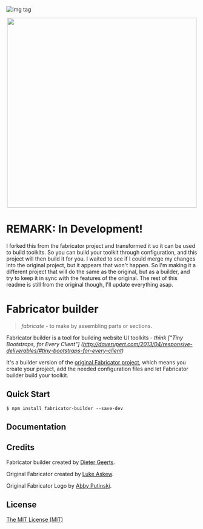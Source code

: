 ![img tag](https://github.com/dietergeerts/fabricator/blob/master/logo.svg)

<p align="center">
  <img src="https://github.com/dietergeerts/fabricator/blob/master/logo.svg" width="500">
</p>

# REMARK: In Development!

I forked this from the fabricator project and transformed it so it can be used to build toolkits. So you can build your
toolkit through configuration, and this project will then build it for you. I waited to see if I could merge my changes
into the original project, but it appears that won't happen. So I'm making it a different project that will do the same
as the original, but as a builder, and try to keep it in sync with the features of the original. The rest of this readme
is still from the original though, I'll update everything asap.

# Fabricator builder

> _fabricate_ - to make by assembling parts or sections.

Fabricator builder is a tool for building website UI toolkits - _think ["Tiny Bootstraps, for Every Client"]
(http://daverupert.com/2013/04/responsive-deliverables/#tiny-bootstraps-for-every-client)_

It's a builder version of the [original Fabricator project](https://github.com/fbrctr/fabricator), which means you
create your project, add the needed configuration files and let Fabricator builder build your toolkit.

## Quick Start

```
$ npm install fabricator-builder --save-dev
```

## Documentation

## Credits

Fabricator builder created by [Dieter Geerts](http://github.com/dietergeerts).

Original Fabricator created by [Luke Askew](http://twitter.com/lukeaskew).

Original Fabricator Logo by [Abby Putinski](https://abbyputinski.com/).

## License

[The MIT License (MIT)](http://opensource.org/licenses/mit-license.php)

